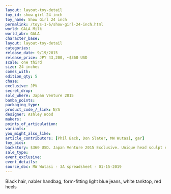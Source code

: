 ```yaml
---
layout: layout-toy-detail 
toy_id: show-girl-24-inch
toy_name: Show Girl 24 inch
permalink: /toys-1-6/show-girl-24-inch.html
world: GALA Milk
world_abr: GALA
character_base: 
layout: layout-toy-detail
categories: 
release_date: 9/19/2015
release_price: JPY 43,200, ~$360 USD
scale: one third
size: 24 inches
comes_with: 
edition_qty: 5
chase: 
exclusive: JPV
secret_drop: 
sold_where: Japan Venture 2015
bamba_points: 
packaging_type: 
product_code_/_link: N/A
designer: Ashley Wood
makers: 
points_of_articulation: 
variants: 
you_might_also_like: 
article_contributors: [Phil Back, Don Slater, MW Wutasi, gar]
toy_pics: 
backstory: $360 USD. Japan Venture 2015 Exclusive. Unique head sculpt exclusive to 1/3 scale.
sale_type: 
event_exclusive: 
event_details: 
source_doc: MW Wutasi - 3A spreadsheet - 01-15-2019
---
```

Black hair, nabler handbag, form-fitting light blue jeans, white tanktop, red heels